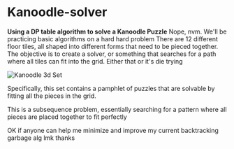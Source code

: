 # Kanoodle-solver
**Using a DP table algorithm to solve a Kanoodle Puzzle**
Nope, nvm. We'll be practicing basic algorithms on a hard hard problem
There are 12 different floor tiles, all shaped into different forms that need to be pieced
together. The objective is to create a solver, or something that searches for a path where all 
tiles can fit into the grid. Either that or it's die trying


![Kanoodle 3d Set](https://i5.walmartimages.com/seo/Educational-Insights-Kanoodle-3-D-Brain-Teaser-Puzzle-Game-Easter-Basket-Toy-Featuring-200-Challenges-Ages-7_798d8834-38a6-4b63-877b-ff11629bc0dd.3db672ddcc36fe9d29f4d76230ec8c6c.jpeg?odnHeight=640&odnWidth=640&odnBg=FFFFFF)

Specifically, this set contains a pamphlet of puzzles that are solvable by
fitting all the pieces in the grid.

This is a subsequence problem, essentially searching for a pattern where all
pieces are placed together to fit perfectly

OK if anyone can help me minimize and improve my current backtracking garbage alg lmk thanks 

